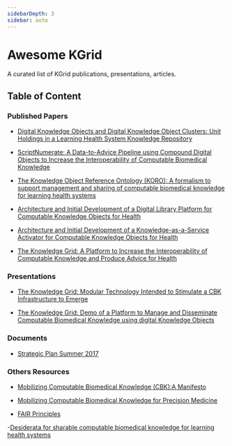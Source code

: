 ```yaml
---
sidebarDepth: 3
sidebar: auto
---
```

# Awesome KGrid

A curated list of KGrid publications, presentations, articles.

## Table of Content

### Published Papers

- [Digital Knowledge Objects and Digital Knowledge Object Clusters: Unit
Holdings in a Learning Health System Knowledge Repository](https://ieeexplore.ieee.org/document/7427597)

- [ScriptNumerate: A Data-to-Advice Pipeline using Compound Digital Objects
to Increase the Interoperability of Computable Biomedical Knowledge](https://www.ncbi.nlm.nih.gov/pmc/articles/PMC6371244/)

- [The Knowledge Object Reference Ontology (KORO): A formalism to support
management and sharing of computable biomedical knowledge for learning health systems](https://www.ncbi.nlm.nih.gov/pmc/articles/PMC6508779/)

- [Architecture and Initial Development of a Digital Library Platform for
Computable Knowledge Objects for Health](https://www.ncbi.nlm.nih.gov/pubmed/28423842)

- [Architecture and Initial Development of a Knowledge-as-a-Service Activator
 for Computable Knowledge Objects for Health](https://www.ncbi.nlm.nih.gov/pubmed/29677991)

- [The Knowledge Grid: A Platform to Increase the Interoperability of
     Computable Knowledge and Produce Advice for Health](https://deepblue.lib.umich.edu/bitstream/handle/2027.42/146073/ajflynn_1.pdf?sequence=1&isAllowed=y)

### Presentations

- [The Knowledge Grid: Modular Technology Intended to Stimulate a CBK Infrastructure
 to Emerge](https://medicine.umich.edu/sites/default/files/content/downloads/Flynn.f.MCBK_.KGRID_.PanelSlides.Tues_.7.10.18.pdf)

- [The Knowledge Grid: Demo of a Platform to Manage and Disseminate Computable Biomedical
Knowledge using digital Knowledge Objects](https://symposium2018.zerista.com/event/member/508140)

### Documents
- [Strategic Plan Summer 2017](https://drive.google.com/open?id=1LDR_Hf9yks0Mjr3B7IVkaEf9q3jkd9dB)

### Others Resources

- [Mobilizing Computable Biomedical Knowledge (CBK):A Manifesto](https://medicine.umich.edu/sites/default/files/content/downloads/MCBK%20Manifesto%20Ver%2010.7.18.pdf)

- [Mobilizing Computable Biomedical Knowledge for
Precision Medicine](https://precisionmedicine.duke.edu/sites/precisionmedicine.duke.edu/files/field/attachments/GPMF_Richesson.09.27.2018.pdf)

- [FAIR Principles](https://www.go-fair.org/fair-principles/)

-[Desiderata for sharable computable biomedical knowledge for learning health systems](https://onlinelibrary.wiley.com/doi/full/10.1002/lrh2.10065)

